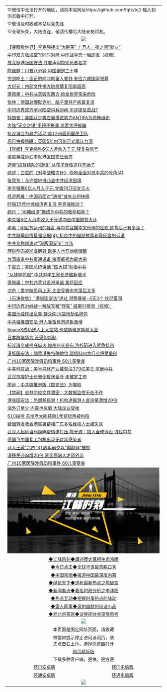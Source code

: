  <table>
 
<tr>
<td colspan="2" align=left>
♡微信中无法打开的地区，请将本站网址https://github.com/fqtz/tq1 输入到浏览器中打开。 
 </td>
</tr>
 <tr>
 <td colspan="2" align=left>
♡敬请及时收藏本站以免失连
 </td>
   <tr>
<td colspan="2" align=left>
♡全球头条，大陆直连，敬请传播给大陆亲友网友。
 </td>
</tr>


<tr>
    <td colspan="2" align=center><img src="https://cdn.jsdelivr.net/gh/gyoupiodf/im1/%E7%BD%91%E9%97%A8%E6%96%B0%E9%97%BB1.jpg"></td>
 </tr>
<tr><td colspan="2" align="left"><a href="https://qeb.xfthy.casa/?name=c1178632&key=xcyufvbtjvhwwrpc&from=gy2">【睿眼看世界】李克强捧出“大碗茶” 十万人一夜之间“就业”</a></td></tr>
<tr><td colspan="2" align="left"><a href="https://qeb.xfthy.casa/?name=c1178633&key=xcyufvbtjvhwwrpc&from=gy2">中印双方陆海空军同时对峙  中印战争恐一触即发（视频）</a></td></tr>
<tr><td colspan="2" align="left"><a href="https://qeb.xfthy.casa/?name=c1178649&key=xcyufvbtjvhwwrpc&from=gy2">成龙挺港版国安法 联署声明惊现死者名字</a></td></tr>
<tr><td colspan="2" align="left"><a href="https://qeb.xfthy.casa/?name=c1178639&key=xcyufvbtjvhwwrpc&from=gy2">陈维健：川普八分钟  中国倒退三十年</a></td></tr>
<tr><td colspan="2" align="left"><a href="https://qeb.xfthy.casa/?name=c1178637&key=xcyufvbtjvhwwrpc&from=gy2">穷到吃土！金正恩向北韩富人要钱 支应六成国家预算</a></td></tr>
<tr><td colspan="2" align="left"><a href="https://qeb.xfthy.casa/?name=c1178659&key=xcyufvbtjvhwwrpc&from=gy2">大纪元：内部文件揭大陆疫情复阳率超高</a></td></tr>
<tr><td colspan="2" align="left"><a href="https://qeb.xfthy.casa/?name=c1178663&key=xcyufvbtjvhwwrpc&from=gy2">蓬佩奥：中共决意毁灭西方 给全世界带来危险</a></td></tr>
<tr><td colspan="2" align="left"><a href="https://qeb.xfthy.casa/?name=c1178672&key=xcyufvbtjvhwwrpc&from=gy2">张林：德国总理默克尔，脑子里共产病毒复活</a></td></tr>
<tr><td colspan="2" align="left"><a href="https://qeb.xfthy.casa/?name=c1178643&key=xcyufvbtjvhwwrpc&from=gy2">中印边界双方罕水陆空屯兵对峙 军评提反击战?</a></td></tr>
<tr><td colspan="2" align="left"><a href="https://qeb.xfthy.casa/?name=c1178641&key=xcyufvbtjvhwwrpc&from=gy2">特朗普：美国认定极左翼激进势力ANTIFA为恐怖组织</a></td></tr>
<tr><td colspan="2" align="left"><a href="https://qeb.xfthy.casa/?name=c1178648&key=xcyufvbtjvhwwrpc&from=gy2">大陆“天空之镜”用镜子拼凑 游客大呼被骗</a></td></tr>
<tr><td colspan="2" align="left"><a href="https://qeb.xfthy.casa/?name=c1178658&key=xcyufvbtjvhwwrpc&from=gy2">抗议演变为暴力活动 美12州启用国民卫队</a></td></tr>
<tr><td colspan="2" align="left"><a href="https://qeb.xfthy.casa/?name=c1178636&key=xcyufvbtjvhwwrpc&from=gy2">周日快报惊曝：英国5年内可能正式承认台湾</a></td></tr>
<tr><td colspan="2" align="left"><a href="https://qeb.xfthy.casa/?name=c1178671&key=xcyufvbtjvhwwrpc&from=gy2">【禁闻】李克强称6亿人月收入千元 释复杂信号</a></td></tr>
<tr><td colspan="2" align="left"><a href="https://qeb.xfthy.casa/?name=c1178644&key=xcyufvbtjvhwwrpc&from=gy2">梁振英威胁汇丰就港区国安法表态</a></td></tr>
<tr><td colspan="2" align="left"><a href="https://qeb.xfthy.casa/?name=c1178623&key=xcyufvbtjvhwwrpc&from=gy2">造就“成群结队的流氓”  从孩子就像这样开始了</a></td></tr>
<tr><td colspan="2" align="left"><a href="https://qeb.xfthy.casa/?name=c1178670&key=xcyufvbtjvhwwrpc&from=gy2">综述：白宫的《对华战略方针》 吹响全面对抗中共的号角(4)</a></td></tr>
<tr><td colspan="2" align="left"><a href="https://qeb.xfthy.casa/?name=c1178665&key=xcyufvbtjvhwwrpc&from=gy2">张慧东：允许摆地摊凸显中共经济困境</a></td></tr>
<tr><td colspan="2" align="left"><a href="https://qeb.xfthy.casa/?name=c1178683&key=xcyufvbtjvhwwrpc&from=gy2">李克强曝6亿人月入千元 党媒刊习旧文灭火</a></td></tr>
<tr><td colspan="2" align="left"><a href="https://qeb.xfthy.casa/?name=c1178656&key=xcyufvbtjvhwwrpc&from=gy2">经济两难！中国恐面对“通缩”或失业的抉择</a></td></tr>
<tr><td colspan="2" align="left"><a href="https://qeb.xfthy.casa/?name=c1178662&key=xcyufvbtjvhwwrpc&from=gy2">时隔15年地摊经济再复活 李克强推动？</a></td></tr>
<tr><td colspan="2" align="left"><a href="https://qeb.xfthy.casa/?name=c1178631&key=xcyufvbtjvhwwrpc&from=gy2">颜丹：“地摊经济”能成为中共的救命稻草？</a></td></tr>
<tr><td colspan="2" align="left"><a href="https://qeb.xfthy.casa/?name=c1178642&key=xcyufvbtjvhwwrpc&from=gy2">李克强6亿人月均收入千元说冲击中国脱贫大计</a></td></tr>
<tr><td colspan="2" align="left"><a href="https://qeb.xfthy.casa/?name=c1178687&key=xcyufvbtjvhwwrpc&from=gy2">老黑：明尼苏达州的暴乱 与中共官媒幸灾乐祸的狂欢 这背后水有多深？</a></td></tr>
<tr><td colspan="2" align="left"><a href="https://qeb.xfthy.casa/?name=c1178673&key=xcyufvbtjvhwwrpc&from=gy2">中共隐瞒疫情最强证据(4): 抗疫中的猫腻故事和骨灰盒的诉说</a></td></tr>
<tr><td colspan="2" align="left"><a href="https://qeb.xfthy.casa/?name=c1178651&key=xcyufvbtjvhwwrpc&from=gy2">中共宣称加速对“港版国安法” 立法</a></td></tr>
<tr><td colspan="2" align="left"><a href="https://qeb.xfthy.casa/?name=c1178645&key=xcyufvbtjvhwwrpc&from=gy2">理财型态被彻底翻转 欧美人也开始疯储蓄</a></td></tr>
<tr><td colspan="2" align="left"><a href="https://qeb.xfthy.casa/?name=c1178657&key=xcyufvbtjvhwwrpc&from=gy2">台湾审查中共资通设备 海康威视为最大宗</a></td></tr>
<tr><td colspan="2" align="left"><a href="https://qeb.xfthy.casa/?name=c1178664&key=xcyufvbtjvhwwrpc&from=gy2">千载云：美国总统讲话 “四大招”剑指中共</a></td></tr>
<tr><td colspan="2" align="left"><a href="https://qeb.xfthy.casa/?name=c1178650&key=xcyufvbtjvhwwrpc&from=gy2">“从娃娃抓起” 中共对学生家长洗脑新骗术</a></td></tr>
<tr><td colspan="2" align="left"><a href="https://qeb.xfthy.casa/?name=c1178669&key=xcyufvbtjvhwwrpc&from=gy2">蓬佩奥：中共违背对香港承诺 美将回应</a></td></tr>
<tr><td colspan="2" align="left"><a href="https://qeb.xfthy.casa/?name=c1178629&key=xcyufvbtjvhwwrpc&from=gy2">沈舟：美宇航员再上天 太空竞赛中共落后太多</a></td></tr>
<tr><td colspan="2" align="left"><a href="https://qeb.xfthy.casa/?name=c1178688&key=xcyufvbtjvhwwrpc&from=gy2">《石涛聚焦》“港版国安法”通过 港警暴毙-4天3个 状况雷同</a></td></tr>
<tr><td colspan="2" align="left"><a href="https://qeb.xfthy.casa/?name=c1178686&key=xcyufvbtjvhwwrpc&from=gy2">中印边界对峙疑一解放军被“俘获” 结果引猜测（视频）</a></td></tr>
<tr><td colspan="2" align="left"><a href="https://qeb.xfthy.casa/?name=c1178634&key=xcyufvbtjvhwwrpc&from=gy2">美国示威传出乱象 群众闯LV店抢劫名牌包</a></td></tr>
<tr><td colspan="2" align="left"><a href="https://qeb.xfthy.casa/?name=c1178628&key=xcyufvbtjvhwwrpc&from=gy2">中共强推国安法 港人准备离港迹象激增</a></td></tr>
<tr><td colspan="2" align="left"><a href="https://qeb.xfthy.casa/?name=c1178640&key=xcyufvbtjvhwwrpc&from=gy2">SpaceX成功送人上太空站 恐威胁俄罗斯航太业</a></td></tr>
<tr><td colspan="2" align="left"><a href="https://qeb.xfthy.casa/?name=c1178638&key=xcyufvbtjvhwwrpc&from=gy2">日本防堵华为 设采购新制</a></td></tr>
<tr><td colspan="2" align="left"><a href="https://qeb.xfthy.casa/?name=c1178635&key=xcyufvbtjvhwwrpc&from=gy2">抗议演变成掠夺纵火 加州州长宣布 洛杉矶进入紧急状态</a></td></tr>
<tr><td colspan="2" align="left"><a href="https://qeb.xfthy.casa/?name=c1178654&key=xcyufvbtjvhwwrpc&from=gy2">港版国安法：倘香港失特殊地位 瑞信料四大行业将受重创</a></td></tr>
<tr><td colspan="2" align="left"><a href="https://qeb.xfthy.casa/?name=c1178653&key=xcyufvbtjvhwwrpc&from=gy2">广州10家医院涉假奶粉事件 60儿童受害</a></td></tr>
<tr><td colspan="2" align="left"><a href="https://qeb.xfthy.casa/?name=c1178666&key=xcyufvbtjvhwwrpc&from=gy2">中美科技战：美半导体产业冀获注370亿美元 抗衡中共</a></td></tr>
<tr><td colspan="2" align="left"><a href="https://qeb.xfthy.casa/?name=c1178622&key=xcyufvbtjvhwwrpc&from=gy2">武汉抗疫护士长晕倒昏迷至今 未被定工伤</a></td></tr>
<tr><td colspan="2" align="left"><a href="https://qeb.xfthy.casa/?name=c1178630&key=xcyufvbtjvhwwrpc&from=gy2">廖远：中共强推港版《国安法》为哪般</a></td></tr>
<tr><td colspan="2" align="left"><a href="https://qeb.xfthy.casa/?name=c1178685&key=xcyufvbtjvhwwrpc&from=gy2">【禁闻】吉林防疫文件泄密：大数据监控无处不在</a></td></tr>
<tr><td colspan="2" align="left"><a href="https://qeb.xfthy.casa/?name=c1178655&key=xcyufvbtjvhwwrpc&from=gy2">港版国安法：恐爆移民潮！机构透露港人查询量激增20倍</a></td></tr>
<tr><td colspan="2" align="left"><a href="https://qeb.xfthy.casa/?name=c1178689&key=xcyufvbtjvhwwrpc&from=gy2">海外订单少 内需也疲弱 大陆企业受挫</a></td></tr>
<tr><td colspan="2" align="left"><a href="https://qeb.xfthy.casa/?name=c1178652&key=xcyufvbtjvhwwrpc&from=gy2">610操控 苏州老太刚结束1年冤狱再被构陷</a></td></tr>
<tr><td colspan="2" align="left"><a href="https://qeb.xfthy.casa/?name=c1178626&key=xcyufvbtjvhwwrpc&from=gy2">疑因转发救香港联署链接广东多名维权人士被失联</a></td></tr>
<tr><td colspan="2" align="left"><a href="https://qeb.xfthy.casa/?name=c1178684&key=xcyufvbtjvhwwrpc&from=gy2">武汉人起诉当局隐瞒疫情遭打压  陈光诚：加入全球诉讼 讨伐中共</a></td></tr>
<tr><td colspan="2" align="left"><a href="https://qeb.xfthy.casa/?name=c1178681&key=xcyufvbtjvhwwrpc&from=gy2">德国飞中国复工包机出现无症状感染者</a></td></tr>
<tr><td colspan="2" align="left"><a href="https://qeb.xfthy.casa/?name=c1178682&key=xcyufvbtjvhwwrpc&from=gy2">诗人王藏“六四”31周年前夕以“煽颠罪”被抓</a></td></tr>
<tr><td colspan="2" align="left"><a href="https://qeb.xfthy.casa/?name=c1178621&key=xcyufvbtjvhwwrpc&from=gy2">港移民咨询增20倍 资金高端人才恐外流</a></td></tr>
<tr><td colspan="2" align="left"><a href="https://qeb.xfthy.casa/?name=c1178690&key=xcyufvbtjvhwwrpc&from=gy2">广州10家医院涉假奶粉事件 60儿童受害</a></td></tr>

 <tr>
   <td colspan="2" align=center><img src="https://github.com/gyoupiodf/im1/blob/master/jf-1.jpg"></td>
  </tr>
   <tr>
   <td colspan="2" align=center> 
<a href="https://xdihm.casa/oo.aspx?name=c922850&key=sdxhftoyfkhpuaxy&from=gy2&tag=9877">◆江峰時刻◆講述歷史真相生命冷暖</a><br/>
    </td>
  </tr>
   <tr>
   <td colspan="2" align=center> 
<a href="https://xdihm.casa/oo.aspx?name=c816850&key=sdxhftoyfkhpuaxy&from=gy2&tag=9877">◆今日点击◆全球华语最热脱口秀</a><br/>
    </td>
  </tr>
  <tr>
  <td colspan="2" align=center>
<a href="https://xdihm.casa/oo.aspx?name=c816860&key=sdxhftoyfkhpuaxy&from=gy2&tag=99733110">◆中国禁闻◆报道中国最深度内幕</a><br/>
   </tr>
  <tr>
     <td colspan="2" align=center>
<a href="https://xdihm.casa/oo.aspx?name=c816855&key=sdxhftoyfkhpuaxy&from=gy2&tag=997110">◆纵论天下◆透析最新热点之陈破空</a><br/>
   </tr>
   <tr>
      <td colspan="2" align=center>
<a href="https://xdihm.casa/oo.aspx?name=c838308&key=sdxhftoyfkhpuaxy&from=gy2&tag=9973110">◆新闻看点◆著名时政分析之李沐阳</a><br/>
   </tr>
   <tr>
     <td colspan="2" align=center>
<a href="https://xdihm.casa/oo.aspx?name=c816852&key=sdxhftoyfkhpuaxy&from=gy2&tag=9733110">◆热点互动◆把握时事热点的脉动</a><br/>
   </tr>
   <tr>
      <td colspan="2" align=center>
<a href="https://xdihm.casa/oo.aspx?name=c816694&key=sdxhftoyfkhpuaxy&from=gy2&tag=93310">◆雷人网事◆讽刺幽默的诙谐小品</a><br/>
   </tr>
   <tr>
    <td colspan="2" align=center>
<a href="https://xdihm.casa/oo.aspx?name=c816650&key=sdxhftoyfkhpuaxy&from=gy2&tag=9973110">◆老北京茶馆◆谈笑间体会深层思考</a><br/>
   </tr>

  <tr>
    <td colspan="2" align="center"><img src="https://cdn.jsdelivr.net/gh/opipe/up/oGate65.jpg"/></td>
  </tr>
  <tr>
    <td colspan="2" align="center">本页面是固定网址页面，请收藏</td>
  <tr>
  <tr>
    <td colspan="2" align="center">微信如提示停止访问该网页，须<br/>先点击右上角，选择浏览器打开</td>
  <tr>
  <tr>
    <td colspan="2" align="center"><a href="https://gitcdn.xyz/cdn/otiny/up/master/show004.htm">网页精简版</a></td>
  </tr>
  <tr>
    <td colspan="2" align="center">下载多种客户端，更快，更方便</td>
  <tr>
  <tr>
    <td align="center"><a href="https://cdn.jsdelivr.net/gh/opipe/up/oGatea.apk">环门安卓版</a></td>
    <td align="center"><a href="https://cdn.jsdelivr.net/gh/opipe/up/oGate.zip">环门电脑版</a></td>
  </tr>
  <tr>
    <td align="center"><a href="https://cdn.jsdelivr.net/gh/opipe/up/oPipe.apk">环通安卓版</a></td>
    <td align="center"><a href="https://raw.githubusercontent.com/opipe/up/master/oPipe.zip">环通电脑版</a></td>
  </tr>
  <tr>
    <td colspan="2" align="center"><img src="https://cdn.jsdelivr.net/gh/opipe/up/oGate640.jpg"/></td>
  </tr>
</table>
